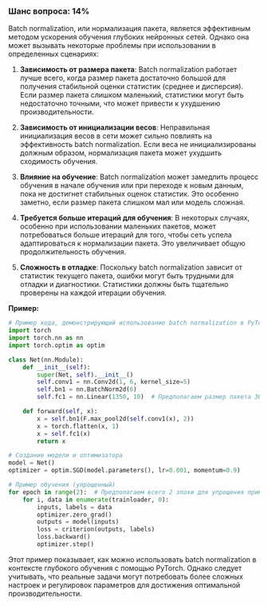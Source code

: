 ### Шанс вопроса: 14%

Batch normalization, или нормализация пакета, является эффективным методом ускорения обучения глубоких нейронных сетей. Однако она может вызывать некоторые проблемы при использовании в определенных сценариях:

1. **Зависимость от размера пакета**: Batch normalization работает лучше всего, когда размер пакета достаточно большой для получения стабильной оценки статистик (среднее и дисперсия). Если размер пакета слишком маленький, статистики могут быть недостаточно точными, что может привести к ухудшению производительности.

2. **Зависимость от инициализации весов**: Неправильная инициализация весов в сети может сильно повлиять на эффективность batch normalization. Если веса не инициализированы должным образом, нормализация пакета может ухудшить сходимость обучения.

3. **Влияние на обучение**: Batch normalization может замедлить процесс обучения в начале обучения или при переходе к новым данным, пока не достигнет стабильных оценок статистик. Это особенно заметно, если размер пакета слишком мал или модель сложная.

4. **Требуется больше итераций для обучения**: В некоторых случаях, особенно при использовании маленьких пакетов, может потребоваться больше итераций для того, чтобы сеть успела адаптироваться к нормализации пакета. Это увеличивает общую продолжительность обучения.

5. **Сложность в отладке**: Поскольку batch normalization зависит от статистик текущего пакета, ошибки могут быть трудными для отладки и диагностики. Статистики должны быть тщательно проверены на каждой итерации обучения.

**Пример:**
```python
# Пример кода, демонстрирующий использование batch normalization в PyTorch
import torch
import torch.nn as nn
import torch.optim as optim

class Net(nn.Module):
    def __init__(self):
        super(Net, self).__init__()
        self.conv1 = nn.Conv2d(1, 6, kernel_size=5)
        self.bn1 = nn.BatchNorm2d(6)
        self.fc1 = nn.Linear(1350, 10)  # Предполагаем размер пакета 30x30 для упрощения примера

    def forward(self, x):
        x = self.bn1(F.max_pool2d(self.conv1(x), 2))
        x = torch.flatten(x, 1)
        x = self.fc1(x)
        return x

# Создание модели и оптимизатора
model = Net()
optimizer = optim.SGD(model.parameters(), lr=0.001, momentum=0.9)

# Пример обучения (упрощенный)
for epoch in range(2):  # Предполагаем всего 2 эпохи для упрощения примера
    for i, data in enumerate(trainloader, 0):
        inputs, labels = data
        optimizer.zero_grad()
        outputs = model(inputs)
        loss = criterion(outputs, labels)
        loss.backward()
        optimizer.step()
```
Этот пример показывает, как можно использовать batch normalization в контексте глубокого обучения с помощью PyTorch. Однако следует учитывать, что реальные задачи могут потребовать более сложных настроек и регулировок параметров для достижения оптимальной производительности.